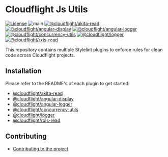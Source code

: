 # Cloudflight Js Utils

[![License](https://img.shields.io/badge/License-Apache_2.0-green.svg)](https://opensource.org/licenses/Apache-2.0)
![main](https://github.com/cloudflightio/cloudflight-js-utils/actions/workflows/build.yml/badge.svg?branch=main)
[![@cloudflight/akita-read](https://img.shields.io/npm/v/@cloudflight/akita-read?label=@cloudflight/akita-read)](https://www.npmjs.com/package/@cloudflight/akita-read)
[![@cloudflight/angular-display](https://img.shields.io/npm/v/@cloudflight/angular-display?label=@cloudflight/angular-display)](https://www.npmjs.com/package/@cloudflight/angular-display)
[![@cloudflight/angular-logger](https://img.shields.io/npm/v/@cloudflight/angular-logger?label=@cloudflight/angular-logger)](https://www.npmjs.com/package/@cloudflight/angular-logger)
[![@cloudflight/concurrency-utils](https://img.shields.io/npm/v/@cloudflight/concurrency-utils?label=@cloudflight/concurrency-utils)](https://www.npmjs.com/package/@cloudflight/concurrency-utils)
[![@cloudflight/logger](https://img.shields.io/npm/v/@cloudflight/logger?label=@cloudflight/logger)](https://www.npmjs.com/package/@cloudflight/logger)
[![@cloudflight/rxjs-read](https://img.shields.io/npm/v/@cloudflight/rxjs-read?label=@cloudflight/rxjs-read)](https://www.npmjs.com/package/@cloudflight/rxjs-read)

This repository contains multiple Stylelint plugins to enforce rules for clean code across Cloudflight projects.

## Installation

Please refer to the README's of each plugin to get started:

-   [@cloudflight/akita-read](packages/akita-read/README.md)
-   [@cloudflight/angular-display](packages/angular-display/README.md)
-   [@cloudflight/angular-logger](packages/angular-logger/README.md)
-   [@cloudflight/concurrency-utils](packages/concurrency-utils/README.md)
-   [@cloudflight/logger](packages/logger/README.md)
-   [@cloudflight/rxjs-read](packages/rxjs-read/README.md)

## Contributing

-   [Contributing to the project](CONTRIBUTING.md)
